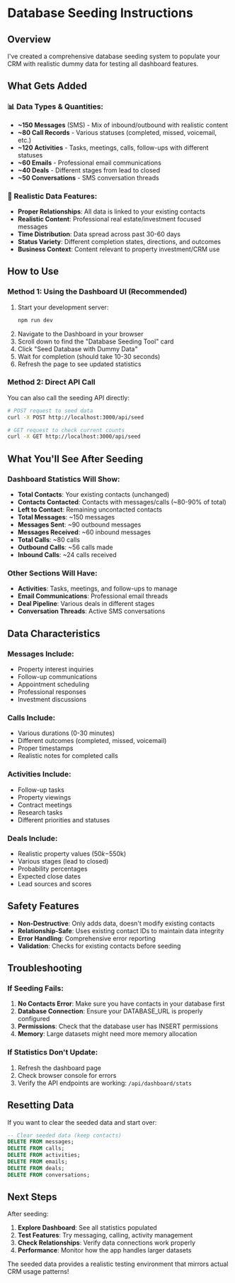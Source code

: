 # Database Seeding Instructions

## Overview
I've created a comprehensive database seeding system to populate your CRM with realistic dummy data for testing all dashboard features.

## What Gets Added

### 📊 Data Types & Quantities:
- **~150 Messages** (SMS) - Mix of inbound/outbound with realistic content
- **~80 Call Records** - Various statuses (completed, missed, voicemail, etc.)
- **~120 Activities** - Tasks, meetings, calls, follow-ups with different statuses
- **~60 Emails** - Professional email communications
- **~40 Deals** - Different stages from lead to closed
- **~50 Conversations** - SMS conversation threads

### 🎯 Realistic Data Features:
- **Proper Relationships**: All data is linked to your existing contacts
- **Realistic Content**: Professional real estate/investment focused messages
- **Time Distribution**: Data spread across past 30-60 days
- **Status Variety**: Different completion states, directions, and outcomes
- **Business Context**: Content relevant to property investment/CRM use

## How to Use

### Method 1: Using the Dashboard UI (Recommended)
1. Start your development server:
   ```bash
   npm run dev
   ```
2. Navigate to the Dashboard in your browser
3. Scroll down to find the "Database Seeding Tool" card
4. Click "Seed Database with Dummy Data"
5. Wait for completion (should take 10-30 seconds)
6. Refresh the page to see updated statistics

### Method 2: Direct API Call
You can also call the seeding API directly:

```bash
# POST request to seed data
curl -X POST http://localhost:3000/api/seed

# GET request to check current counts
curl -X GET http://localhost:3000/api/seed
```

## What You'll See After Seeding

### Dashboard Statistics Will Show:
- **Total Contacts**: Your existing contacts (unchanged)
- **Contacts Contacted**: Contacts with messages/calls (~80-90% of total)
- **Left to Contact**: Remaining uncontacted contacts
- **Total Messages**: ~150 messages
- **Messages Sent**: ~90 outbound messages
- **Messages Received**: ~60 inbound messages
- **Total Calls**: ~80 calls
- **Outbound Calls**: ~56 calls made
- **Inbound Calls**: ~24 calls received

### Other Sections Will Have:
- **Activities**: Tasks, meetings, and follow-ups to manage
- **Email Communications**: Professional email threads
- **Deal Pipeline**: Various deals in different stages
- **Conversation Threads**: Active SMS conversations

## Data Characteristics

### Messages Include:
- Property interest inquiries
- Follow-up communications
- Appointment scheduling
- Professional responses
- Investment discussions

### Calls Include:
- Various durations (0-30 minutes)
- Different outcomes (completed, missed, voicemail)
- Proper timestamps
- Realistic notes for completed calls

### Activities Include:
- Follow-up tasks
- Property viewings
- Contract meetings
- Research tasks
- Different priorities and statuses

### Deals Include:
- Realistic property values ($50k-$550k)
- Various stages (lead to closed)
- Probability percentages
- Expected close dates
- Lead sources and scores

## Safety Features

- **Non-Destructive**: Only adds data, doesn't modify existing contacts
- **Relationship-Safe**: Uses existing contact IDs to maintain data integrity
- **Error Handling**: Comprehensive error reporting
- **Validation**: Checks for existing contacts before seeding

## Troubleshooting

### If Seeding Fails:
1. **No Contacts Error**: Make sure you have contacts in your database first
2. **Database Connection**: Ensure your DATABASE_URL is properly configured
3. **Permissions**: Check that the database user has INSERT permissions
4. **Memory**: Large datasets might need more memory allocation

### If Statistics Don't Update:
1. Refresh the dashboard page
2. Check browser console for errors
3. Verify the API endpoints are working: `/api/dashboard/stats`

## Resetting Data

If you want to clear the seeded data and start over:

```sql
-- Clear seeded data (keep contacts)
DELETE FROM messages;
DELETE FROM calls;
DELETE FROM activities;
DELETE FROM emails;
DELETE FROM deals;
DELETE FROM conversations;
```

## Next Steps

After seeding:
1. **Explore Dashboard**: See all statistics populated
2. **Test Features**: Try messaging, calling, activity management
3. **Check Relationships**: Verify data connections work properly
4. **Performance**: Monitor how the app handles larger datasets

The seeded data provides a realistic testing environment that mirrors actual CRM usage patterns!